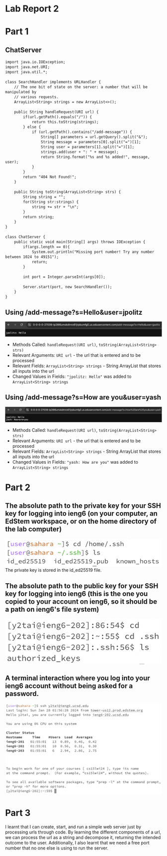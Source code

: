 # Lab Report 2

# Part 1

## ChatServer
```
import java.io.IOException;
import java.net.URI;
import java.util.*;

class SearchHandler implements URLHandler {
    // The one bit of state on the server: a number that will be manipulated by
    // various requests.
    ArrayList<String> strings = new ArrayList<>();

    public String handleRequest(URI url) {
        if(url.getPath().equals("/")) {
            return this.toString(strings);
        } else {
            if (url.getPath().contains("/add-message")) {
                String[] parameters = url.getQuery().split("&");
                String message = parameters[0].split("=")[1];
                String user = parameters[1].split("=")[1];
                strings.add(user + ": " + message);
                return String.format("%s and %s added!", message, user);
            } 
        }   
        return "404 Not Found!";
    }

    public String toString(ArrayList<String> strs) {
        String string = "";
        for(String str:strings) {
            string += str + "\n";
        }
        return string;
    }
}

class ChatServer {
    public static void main(String[] args) throws IOException {
        if(args.length == 0){
            System.out.println("Missing port number! Try any number between 1024 to 49151");
            return;
        }

        int port = Integer.parseInt(args[0]);

        Server.start(port, new SearchHandler());
    }
}
```

## Using /add-message?s=Hello&user=jpolitz
![](/Screenshots/first_command.png)
- Methods Called: ```handleRequest(URI url)```, ```toString(ArrayList<String> strs)```
- Relevant Arguments: ```URI url``` - the url that is entered and to be processed
- Relevant Fields: ```ArrayList<String> strings``` - String ArrayList that stores all inputs into the url
- Changed Values in Fields: ```"jpolitz: Hello"``` was added to ```ArrayList<String> strings```

## Using /add-message?s=How are you&user=yash
![](/Screenshots/second_command.png)
- Methods Called: ```handleRequest(URI url)```, ```toString(ArrayList<String> strs)```
- Relevant Arguments: ```URI url``` - the url that is entered and to be processed
- Relevant Fields: ```ArrayList<String> strings``` - String ArrayList that stores all inputs into the url
- Changed Values in Fields: ```"yash: How are you"``` was added to ```ArrayList<String> strings```

# Part 2

## The absolute path to the private key for your SSH key for logging into ieng6 (on your computer, an EdStem workspace, or on the home directory of the lab computer)
![](/Screenshots/private_key.png)\
The private key is stored in the id_ed25519 file.
## The absolute path to the public key for your SSH key for logging into ieng6 (this is the one you copied to your account on ieng6, so it should be a path on ieng6's file system)
![](/Screenshots/public_key.png)
## A terminal interaction where you log into your ieng6 account without being asked for a password.
![](/Screenshots/login_wo_pw.png)

# Part 3

I learnt that I can create, start, and run a simple web server just by processing urls through code. By learning the different components of a url, we can process the url as a string and decompose it, returning the intended outcome to the user. Additionally, I also learnt that we need a free port number that no one else is using to run the server. 




